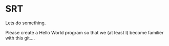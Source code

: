 SRT
===

Lets do something.

Please create a Hello World program so that we (at least I) become familier with this git....
